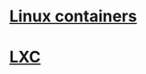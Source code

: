 # [Linux containers](https://linuxcontainers.org/)





# [LXC](https://en.wikipedia.org/wiki/LXC)

